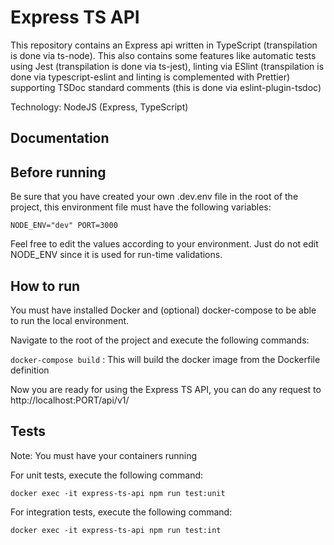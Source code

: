# Express TS API

This repository contains an Express api written in TypeScript (transpilation is done via ts-node). This also contains some features like automatic tests using Jest (transpilation is done via ts-jest), linting via ESlint (transpilation is done via typescript-eslint and linting is complemented with Prettier) supporting TSDoc standard comments (this is done via eslint-plugin-tsdoc)

Technology: NodeJS (Express, TypeScript)

## Documentation

## Before running

Be sure that you have created your own .dev.env file in the root of the project, this environment file must have the following variables:

`NODE_ENV="dev" PORT=3000`

Feel free to edit the values according to your environment. Just do not edit NODE_ENV since it is used for run-time validations.

## How to run

You must have installed Docker and (optional) docker-compose to be able to run the local environment.

Navigate to the root of the project and execute the following commands:

`docker-compose build` : This will build the docker image from the Dockerfile definition

Now you are ready for using the Express TS API, you can do any request to http://localhost:PORT/api/v1/

## Tests

Note: You must have your containers running

For unit tests, execute the following command:

`docker exec -it express-ts-api npm run test:unit`

For integration tests, execute the following command:

`docker exec -it express-ts-api npm run test:int`